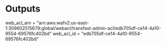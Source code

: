 # Outputs

web_acl_arn = "arn:aws:wafv2:us-east-1:309602515679:global/webacl/transfast-admin-acl/edb705df-ce14-4a10-9554-69576fc402bd"
web_acl_id = "edb705df-ce14-4a10-9554-69576fc402bd"
